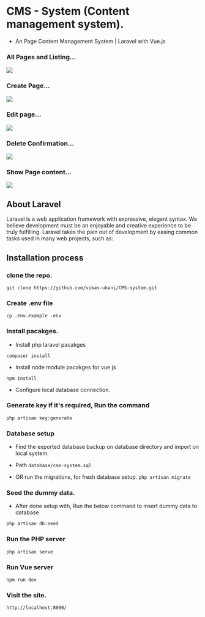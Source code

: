 
# CMS - System (Content management system).
- An Page Content Management System | Laravel with Vue.js


### All Pages and Listing...
<img src="https://i.imgur.com/W1K6u8f.png" />

### Create Page...
<img src="https://i.imgur.com/5PbJ67A.png" />

### Edit page...
<img src="https://i.imgur.com/s0DKtos.png" />

### Delete Confirmation...
<img src="https://i.imgur.com/7oqVwfd.png" />

### Show Page content...
<img src="https://i.imgur.com/7pKMrPw.png" />


## About Laravel

Laravel is a web application framework with expressive, elegant syntax. We believe development must be an enjoyable and creative experience to be truly fulfilling. Laravel takes the pain out of development by easing common tasks used in many web projects, such as:


## Installation process

### clone the repo.
```
git clone https://github.com/vikas-ukani/CMS-system.git
```

### Create .env file
```
cp .env.example .env
```

### Install pacakges.
- Install php laravel pacakges
```
composer install 
```
- Install node module pacakges for vue js
```
npm install 
```

- Configure local database connection.
###  Generate key if it's required, Run the command 
```
php artisan key:generate
```

### Database setup
- Find the exported database backup on database directory and import on local system.
- Path `database/cms-system.sql`

- OR run the migrations, for fresh database setup.
`php artisan migrate`

### Seed the dummy data.
- After done setup with, Run the below command to insert dummy data to database
```
php artisan db:seed
```


### Run the PHP server
```
php artisan serve
```

### Run Vue server
```
npm run dev
```


### Visit the site.
```
http://localhost:8000/
```


